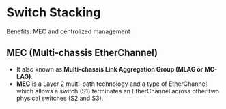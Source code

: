 # Switch Stacking
Benefits: MEC and centrolized management

## MEC (Multi-chassis EtherChannel)
- It also known as **Multi-chassis Link Aggregation Group (MLAG or MC-LAG)**.  
- **MEC** is a Layer 2 multi-path technology and a type of EtherChannel which allows a switch (S1) terminates an EtherChannel across other two physical switches (S2 and S3).  
